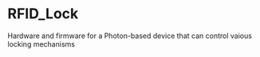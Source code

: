 # RFID_Lock
 Hardware and firmware for a Photon-based device that can control vaious locking mechanisms
